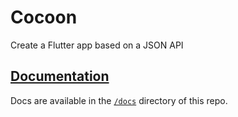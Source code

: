# Cocoon

Create a Flutter app based on a JSON API

## [Documentation](docs/README.md)

Docs are available in the [`/docs`](docs/README.md) directory of this repo.